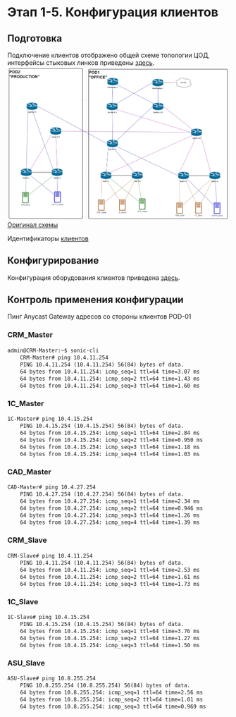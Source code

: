 # Этап 1-5. Конфигурация клиентов

## Подготовка
Подключение клиентов отображено общей схеме топологии ЦОД, интерфейсы стыковых линков приведены [здесь](../Common/links.md).
![alt text](../../images/common/topology.png)
[Оригинал схемы](../../schemes/DC_topology.drawio)

Идентификаторы [клиентов](../Common/clients.md)

## Конфигурирование
Конфигурация оборудования клиентов приведена [здесь](../../configs/stage05_Clients/).

## Контроль применения конфигурации
Пинг Anycast Gateway адресов со стороны клиентов POD-01

### CRM_Master
    admin@CRM-Master:~$ sonic-cli
        CRM-Master# ping 10.4.11.254
        PING 10.4.11.254 (10.4.11.254) 56(84) bytes of data.
        64 bytes from 10.4.11.254: icmp_seq=1 ttl=64 time=3.07 ms
        64 bytes from 10.4.11.254: icmp_seq=2 ttl=64 time=1.43 ms
        64 bytes from 10.4.11.254: icmp_seq=3 ttl=64 time=1.60 ms

### 1C_Master
    1C-Master# ping 10.4.15.254
        PING 10.4.15.254 (10.4.15.254) 56(84) bytes of data.
        64 bytes from 10.4.15.254: icmp_seq=1 ttl=64 time=2.84 ms
        64 bytes from 10.4.15.254: icmp_seq=2 ttl=64 time=0.950 ms
        64 bytes from 10.4.15.254: icmp_seq=3 ttl=64 time=1.18 ms
        64 bytes from 10.4.15.254: icmp_seq=4 ttl=64 time=1.03 ms

### CAD_Master
    CAD-Master# ping 10.4.27.254
        PING 10.4.27.254 (10.4.27.254) 56(84) bytes of data.
        64 bytes from 10.4.27.254: icmp_seq=1 ttl=64 time=2.34 ms
        64 bytes from 10.4.27.254: icmp_seq=2 ttl=64 time=0.946 ms
        64 bytes from 10.4.27.254: icmp_seq=3 ttl=64 time=1.26 ms
        64 bytes from 10.4.27.254: icmp_seq=4 ttl=64 time=1.39 ms

### CRM_Slave
    CRM-Slave# ping 10.4.11.254
        PING 10.4.11.254 (10.4.11.254) 56(84) bytes of data.
        64 bytes from 10.4.11.254: icmp_seq=1 ttl=64 time=2.53 ms
        64 bytes from 10.4.11.254: icmp_seq=2 ttl=64 time=1.61 ms
        64 bytes from 10.4.11.254: icmp_seq=3 ttl=64 time=1.73 ms

### 1C_Slave
    1C-Slave# ping 10.4.15.254
        PING 10.4.15.254 (10.4.15.254) 56(84) bytes of data.
        64 bytes from 10.4.15.254: icmp_seq=1 ttl=64 time=3.76 ms
        64 bytes from 10.4.15.254: icmp_seq=2 ttl=64 time=1.27 ms
        64 bytes from 10.4.15.254: icmp_seq=3 ttl=64 time=1.50 ms

### ASU_Slave
    ASU-Slave# ping 10.8.255.254
        PING 10.8.255.254 (10.8.255.254) 56(84) bytes of data.
        64 bytes from 10.8.255.254: icmp_seq=1 ttl=64 time=2.56 ms
        64 bytes from 10.8.255.254: icmp_seq=2 ttl=64 time=1.01 ms
        64 bytes from 10.8.255.254: icmp_seq=3 ttl=64 time=0.969 ms
